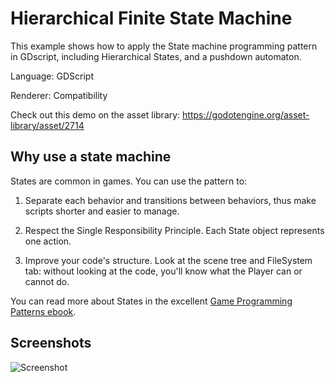 # Hierarchical Finite State Machine

This example shows how to apply the State machine programming
pattern in GDscript, including Hierarchical States, and a
pushdown automaton.

Language: GDScript

Renderer: Compatibility

Check out this demo on the asset library: https://godotengine.org/asset-library/asset/2714

## Why use a state machine

States are common in games. You can use the pattern to:

1. Separate each behavior and transitions between behaviors,
   thus make scripts shorter and easier to manage.

2. Respect the Single Responsibility Principle.
   Each State object represents one action.

3. Improve your code's structure. Look at the scene tree and
   FileSystem tab: without looking at the code, you'll know
   what the Player can or cannot do.

You can read more about States in the excellent
[Game Programming Patterns ebook](https://gameprogrammingpatterns.com/state.html).

## Screenshots

![Screenshot](screenshots/fsm-attack.png)
